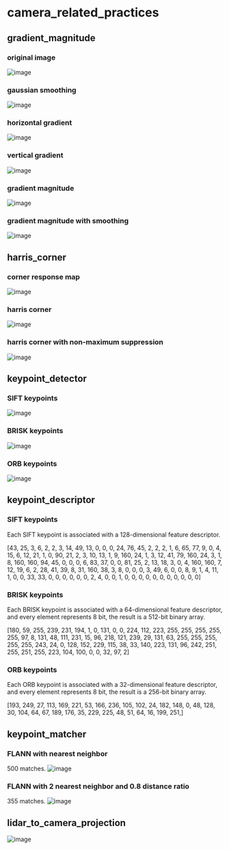 # camera_related_practices
## gradient_magnitude
### original image
![image](images/original_image.png)

### gaussian smoothing
![image](images/gaussian_smoothing.jpg)

### horizontal gradient
![image](images/horizontal_gradient.jpg)

### vertical gradient
![image](images/vertical_gradient.jpg)

### gradient magnitude
![image](images/gradient_magnitude.jpg)

### gradient magnitude with smoothing
![image](images/gradient_magnitude_with_smoothing.jpg)

## harris_corner
### corner response map
![image](images/corner_response_map.png)

### harris corner
![image](images/harris_corner.png)

### harris corner with non-maximum suppression
![image](images/nms_harris_corner.png)

## keypoint_detector
### SIFT keypoints
![image](images/sift_keypoints.png)
### BRISK keypoints
![image](images/brisk_keypoints.png)
### ORB keypoints
![image](images/orb_keypoints.png)

## keypoint_descriptor
### SIFT keypoints
Each SIFT keypoint is associated with a 128-dimensional feature descriptor.

[43, 25, 3, 6, 2, 2, 3, 14, 49, 13, 0, 0, 0, 24, 76, 45, 2, 2, 2, 1, 6, 65, 77, 9, 0, 4, 15, 6, 12, 21, 1, 0, 90, 21, 2, 3, 10, 13, 1, 9, 160, 24, 1, 3, 12, 41, 79, 160, 24, 3, 1, 8, 160, 160, 94, 45, 0, 0, 0, 6, 83, 37, 0, 0, 81, 25, 2, 13, 18, 3, 0, 4, 160, 160, 7, 12, 19, 6, 2, 28, 41, 39, 8, 31, 160, 38, 3, 8, 0, 0, 0, 3, 49, 6, 0, 0, 8, 9, 1, 4, 11, 1, 0, 0, 33, 33, 0, 0, 0, 0, 0, 0, 2, 4, 0, 0, 1, 0, 0, 0, 0, 0, 0, 0, 0, 0, 0, 0]
### BRISK keypoints
Each BRISK keypoint is associated with a 64-dimensional feature descriptor, and every element represents 8 bit, the result is a 512-bit binary array.

[180, 59, 255, 239, 231, 194, 1, 0, 131, 0, 0, 224, 112, 223, 255, 255, 255, 255, 255, 97, 8, 131, 48, 111, 231, 15, 96, 218, 121, 239, 29, 131, 63, 255, 255, 255, 255, 255, 243, 24, 0, 128, 152, 229, 115, 38, 33, 140, 223, 131, 96, 242, 251, 255, 251, 255, 223, 104, 100, 0, 0, 32, 97, 2]
### ORB keypoints
Each ORB keypoint is associated with a 32-dimensional feature descriptor, and every element represents 8 bit, the result is a 256-bit binary array.

[193, 249, 27, 113, 169, 221, 53, 166, 236, 105, 102, 24, 182, 148, 0, 48, 128, 30, 104, 64, 67, 189, 176, 35, 229, 225, 48, 51, 64, 16, 199, 251,]

## keypoint_matcher
### FLANN with nearest neighbor 
500 matches.
![image](images/flann_nn.png)

### FLANN with 2 nearest neighbor and 0.8 distance ratio
355 matches.
![image](images/flann_knn.png)

## lidar_to_camera_projection
![image](images/lidar_points_to_image_projection.png)
